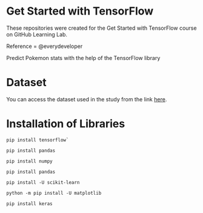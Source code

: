 # Get Started with TensorFlow
These repositories were created for the Get Started with TensorFlow course on GitHub Learning Lab.

Reference = @everydeveloper

Predict Pokemon stats with the help of the TensorFlow library

# Dataset
You can access the dataset used in the study from the link [here](https://www.kaggle.com/alopez247/pokemon).

# Installation of Libraries
```
pip install tensorflow`
```
```
pip install pandas
```
```
pip install numpy
```
```
pip install pandas
```
```
pip install -U scikit-learn
```
```
python -m pip install -U matplotlib
```
```
pip install keras
```